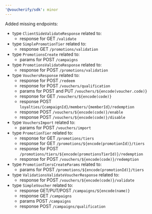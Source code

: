 ```yaml
---
'@voucherify/sdk': minor
---
```


Added missing endpoints: 




- type `ClientSideValidateResponse` related to:
    - response for GET `/validate`
- type `SimplePromotionTier` related to:
    - response GET `/promotions/validation`
- type `PromotionsCreate` related to:
    - params for POST `/campaigns`
- type `PromotionsValidateResponse` related to:
    - response for POST `/promotions/validation`
- type `VouchersResponse` related to:
    - response for POST `/redeem`
    - response for POST `/vouchers/qualification`
    - params for POST and PUT `/vouchers/${encode(voucher.code)}`
    - response for GET `/vouchers/${encode(code)}`
    - response POST `loyalties/{campaignId}/members/{memberId}/redemption`
    - response POST `/vouchers/${encode(code)}/enable`
    - response POST `/vouchers/${encode(code)}/disable`
- type `VouchersImport` related to:
    - params for POST `/vouchers/import`
- type `PromotionTier` related to:
    - response for GET `/promotions/tiers`
    - response for GET `/promotions/${encode(promotionId)}/tiers`
    - response for POST `/promotions/tiers/${encode(promotionsTierId)}/redemption`
    - response for POST `/vouchers/${encode(code)}/redemption`
- type `PromotionTiersCreateParams` related to:
    - params for POST `/promotions/${encode(promotionId)}/tiers`
- type `ValidationsValidateVoucherResponse` related to:
    - response for POST `/vouchers/${encode(code)}/validate`
- type `SimpleVoucher` related to:
    - response GET/PUT/POST `/campaigns/${encode(name)}`
    - response GET `/campaigns`
    - params POST `/campaigns`
    - response POST `/campaigns/qualification`
